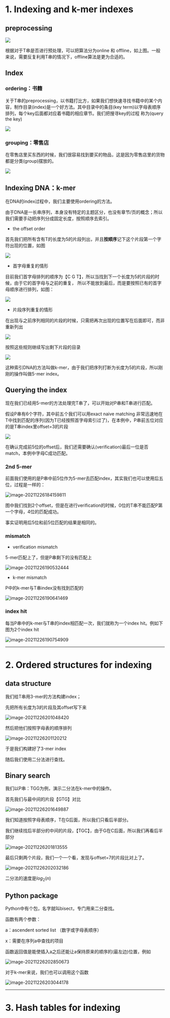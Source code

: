 # 1. Indexing and k-mer indexes

## preprocessing

![](https://gitee.com/joy_thestraydog/typora/raw/master/img/image-20211226175412429.png)

根据对于T串是否进行预处理，可以把算法分为online 和 offline，如上图。一般来说，需要反复利用T串的情况下，offline算法是更为合适的。

## Index

### ordering：书籍

关于T串的preprocessing，以书籍打比方，如果我们想快速寻找书籍中的某个内容，制作目录(index)是一个好方法。其中目录中的条目(key term)以字母表顺序排列，每个key后面都对应着书籍的相应章节。我们把搜寻key的过程 称为(query the key)

![](https://gitee.com/joy_thestraydog/typora/raw/master/img/image-20211226180111984.png)

### grouping：零售店

在零售店里买东西的时候，我们很容易找到要买的物品，这是因为零售店里的货物都是分类(group)摆放的。

![](https://gitee.com/joy_thestraydog/typora/raw/master/img/image-20211226180240207.png)

## Indexing DNA：k-mer

在DNA的index过程中，我们主要使用ordering的方法。

由于DNA是一长串序列，本身没有特定的主题区分，也没有章节/页的概念；所以我们需要手动把序列分成固定长度，按照顺序去索引。

- the offset order

首先我们把所有含有T的长度为5的片段列出，并且**按顺序**记下这个片段第一个字符出现的位置，如图

![](https://gitee.com/joy_thestraydog/typora/raw/master/img/image-20211226181207406.png)

- 首字母重复的情形

目前我们首字母排列的顺序为【C G T】，所以当找到下一个长度为5的片段的时候，由于它的首字母与之前的重复， 所以不能放到最后，而是要按照已有的首字母顺序进行排列，如图：

![](https://gitee.com/joy_thestraydog/typora/raw/master/img/image-20211226181426266.png)

- 片段序列重复的情形

在出现与之前序列相同的片段的时候，只需把再次出现的位置写在后面即可，而非重新列出

![](https://gitee.com/joy_thestraydog/typora/raw/master/img/image-20211226181657361.png)

按照这些规则继续写出剩下片段的目录

![](https://gitee.com/joy_thestraydog/typora/raw/master/img/image-20211226181823969.png)

这种索引DNA的方法叫做k-mer，由于我们把序列打断为长度为5的片段，所以刚刚的操作叫做5-mer index。

## Querying the index

现在我们已经用5-mer的方法处理完T串了，可以开始对P串和T串进行匹配。

假设P串有6个字符，其中前五个我们可以用exact naive matching 非常迅速地在T中找到匹配的序列(因为T已经按照首字母索引过了)，在本例中，P串前五位对应的是T串index里offset=3的片段

![](https://gitee.com/joy_thestraydog/typora/raw/master/img/image-20211226183756989.png)

在确认完成前5位的offset后，我们还需要确认(verification)最后一位是否match，本例中字母C成功匹配。

### 2nd 5-mer

前面我们使用的是P串中前5位作为5-mer去匹配index，其实我们也可以使用后五位，过程是一样的：

![image-20211226184159811](https://gitee.com/joy_thestraydog/typora/raw/master/img/image-20211226184159811.png)

图中我们找到2个offset，但是在进行verification的时候，0位的T串不能匹配P第一个字母，4位的匹配成功。

事实证明用后5位和前5位匹配的结果是相同的。

### mismatch 

- verification mismatch

5-mer匹配上了，但是P串剩下的没有匹配上

![image-20211226190532444](https://gitee.com/joy_thestraydog/typora/raw/master/img/image-20211226190532444.png)

- k-mer mismatch

P中的k-mer与T串index没有找到匹配的

![image-20211226190641469](https://gitee.com/joy_thestraydog/typora/raw/master/img/image-20211226190641469.png)

### index hit

每当P串中的k-mer与T串的index相匹配一次，我们就称为一个index hit。例如下图为2个index hit

![image-20211226190754909](https://gitee.com/joy_thestraydog/typora/raw/master/img/image-20211226190754909.png)



---

# 2. Ordered structures for indexing

## data structure

我们给T串用3-mer的方法构建index；

先把所有长度为3的片段及其offset写下来

![image-20211226201048420](https://gitee.com/joy_thestraydog/typora/raw/master/img/image-20211226201048420.png)

然后把他们按照字母表的顺序排列

![image-20211226201120212](https://gitee.com/joy_thestraydog/typora/raw/master/img/image-20211226201120212.png)

于是我们构建好了3-mer index

随后我们使用二分法进行查找。

## Binary search

我们以P串：TGG为例，演示二分法在k-mer中的操作。

首先我们与最中间的片段【GTG】对比

![image-20211226201649887](https://gitee.com/joy_thestraydog/typora/raw/master/img/image-20211226201649887.png)

我们知道按照字母表顺序，T在G后面，所以我们只看后半部分。

我们继续找后半部分的中间的片段，【TGC】，由于G在C后面，所以我们再看后半部分

![image-20211226201813555](https://gitee.com/joy_thestraydog/typora/raw/master/img/image-20211226201813555.png)

最后只剩两个片段，我们一个一个看，发现与offset=7的片段比对上了。

![image-20211226202032186](https://gitee.com/joy_thestraydog/typora/raw/master/img/image-20211226202032186.png)

二分法的速度是$log_2(n)$

## Python package

Python中有个包，名字就叫bisect，专门用来二分查找。

函数有两个参数：

a：ascendent sorted list （数字或字母表顺序）

x：需要在序列a中查找的项目

函数返回值是能使插入a之后还能让a保持原来的顺序的(最左边)位置，例如

![image-20211226202850673](https://gitee.com/joy_thestraydog/typora/raw/master/img/image-20211226202850673.png)

对于k-mer来说，我们也可以调用这个函数

![image-20211226203044178](https://gitee.com/joy_thestraydog/typora/raw/master/img/image-20211226203044178.png)

---

# 3. Hash tables for indexing

